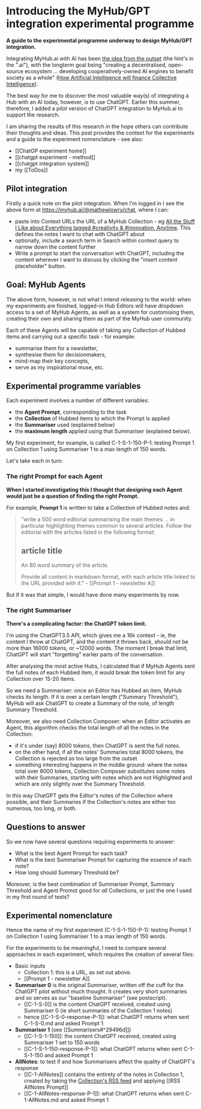 # Introducing the MyHub/GPT integration experimental programme

**A guide to the experimental programme underway to design MyHub/GPT integration.**

Integrating MyHub.ai with AI has been [the idea from the outset](https://mathewlowry.medium.com/a-minimum-viable-ecosystem-for-collective-intelligence-7738848ce9c4) (the hint's in the ".ai"), with the longterm goal being "creating a decentralised, open-source ecosystem ... developing cooperatively-owned AI engines to benefit society as a whole" ([How Artificial Intelligence will finance Collective Intelligence](https://mathewlowry.medium.com/how-artificial-intelligence-will-finance-collective-intelligence-5d17adcce98b)).

The best way for me to discover the most valuable way(s) of integrating a Hub with an AI today, however, is to use ChatGPT. Earlier this summer, therefore, I added a pilot version of ChatGPT integration to MyHub.ai to support the research.

I am sharing the results of this research in the hope others can contribute their thoughts and ideas. This post provides the context for the experiments and a guide to the experiment nomenclature - see also:
* [[ChatGP experiment home]]
* [[chatgpt experiment - method]]
* [[chatgpt integration system]]
* my [[ToDos]]

## Pilot integration

Firstly a quick note on the pilot integration. When I'm logged in I see the above form at https://myhub.ai/@mathewlowry/chat, where I can:

- paste into Context URLs the URL of a MyHub Collection - eg [All the Stuff I Like about Everything tagged #creativity & #innovation, Anytime](https://myhub.ai/@mathewlowry/?tags=creativity&types=like&timeframe=anytime&quality=all&tags=innovation). This defines the notes I want to chat with ChatGPT about
- optionally, include a search term in Search within context query to narrow down the content further
- Write a prompt to start the conversation with ChatGPT, including the content wherever I want to discuss by clicking the "insert content placeholder" button.
## Goal: MyHub Agents

The above form, however, is not what I intend releasing to the world: when my experiments are finished, logged-in Hub Editors will have dropdown access to a set of MyHub Agents, as well as a system for customising them, creating their own and sharing them as part of the MyHub user community.

Each of these Agents will be capable of taking any Collection of Hubbed items and carrying out a specific task - for example:

- summarise them for a newsletter,
- synthesise them for decisionmakers,
- mind-map their key concepts,
- serve as my inspirational muse, etc.

## Experimental programme variables

Each experiment involves a number of different variables:

- the **Agent Prompt**, corresponding to the task
- the **Collection** of Hubbed items to which the Prompt is applied 
- the **Summariser** used (explained below)
- the **maximum length** applied using that Summariser (explained below).

My first experiment, for example, is called C-1-S-1-150-P-1: testing Prompt 1 on Collection 1 using Summariser 1 to a max length of 150 words.

Let's take each in turn:

### The right Prompt for each Agent

**When I started investigating this I thought that designing each Agent would just be a question of finding the right Prompt.**

For example, **Prompt 1** is written to take a Collection of Hubbed notes and:

> "write a 500 word editorial summarising the main themes ... in particular highlighting themes common to several articles. Follow the editorial with the articles listed in the following format: 
> ## article title 
> An 80 word summary of the article. 
> 
> Provide all content in markdown format, with each article title linked to the URL provided with it." - [[Prompt 1 - newsletter A]]

But if it was that simple, I would have done many experiments by now.

### The right Summariser

**There's a complicating factor: the ChatGPT token limit.**

I'm using the ChatGPT3.5 API, which gives me a 16k context - ie, the content I throw at ChatGPT, and the content it throws back, should not be more than 16000 tokens, or ~12000 words. The moment I break that limit, ChatGPT will start "forgetting" earlier parts of the conversation.

After analysing the most active Hubs, I calculated that if MyHub Agents sent the full notes of each Hubbed item, it would break the token limit for any Collection over 15-20 items.

So we need a Summariser: once an Editor has Hubbed an item, MyHub checks its length. If it is over a certain length ("Summary Threshold"), MyHub will ask ChatGPT to create a Summary of the note, of length Summary Threshold.

Moreover, we also need Collection Composer: when an Editor activates an Agent, this algorithm checks the total length of all the notes in the Collection:

- if it's under (say) 8000 tokens, then ChatGPT is sent the full notes.
- on the other hand, if all the notes' Summaries total 8000 tokens, the Collection is rejected as too large from the outset
- something interesting happens in the middle ground: where the notes total over 8000 tokens, Collection Composer substitutes some notes with their Summaries, starting with notes which are not Highlighted and which are only slightly over the Summary Threshold.

In this way ChatGPT gets the Editor's notes of the Collection where possible, and their Summaries if the Collection's notes are either too numerous, too long, or both.

## Questions to answer

So we now have several questions requiring experiments to answer:

- What is the best Agent Prompt for each task?
- What is the best Summariser Prompt for capturing the essence of each note?
- How long should Summary Threshold be?

Moreover, is the best combination of Summariser Prompt, Summary Threshold and Agent Promot good for *all* Collections, or just the one I used in my first round of tests?

## Experimental nomenclature

Hence the name of my first experiment (C-1-S-1-150-P-1): testing Prompt 1 on Collection 1 using Summariser 1 to a max length of 150 words.

For the experiments to be meaningful, I need to compare several approaches in each experiment, which requires the creation of several files:

- Basic inputs
	- Collection 1: this is a URL, as set out above.
	- [[Prompt 1 - newsletter A]]
- **Summariser 0** is the original Summariser, written off the cuff for the ChatGPT pilot without much thought. It creates very short summaries and so serves as our "baseline Summariser" (see postscript).
	- [[C-1-S-0]] is the content ChatGPT received, created using Summariser 0 (ie short summaries of the Collection 1 notes)
	- hence [[C-1-S-0-response-P-1]]: what ChatGPT returns when sent C-1-S-0.md and asked Prompt 1
- **Summariser 1** (see [[Summarisers#^29496d]])
	- [[C-1-S-1-150]]: the content ChatGPT received, created using Summariser 1 set to 150 words
	- [[C-1-S-1-150-response-P-1]]: what ChatGPT returns when sent C-1-S-1-150 and asked Prompt 1
- **AllNotes**: to test if and how Summarisers affect the quality of ChatGPT's response
	- [[C-1-AllNotes]] contains the entirety of the notes in Collection 1, created by taking the [Collection's RSS feed](https://myhub.ai/rss/@mathewlowry/?tags=creativity&types=like&timeframe=anytime&quality=all&tags=innovation) and applying [[RSS AllNotes Prompt]]
	- [[C-1-AllNotes-response-P-1]]: what ChatGPT returns when sent C-1-AllNotes.md and asked Prompt 1

  